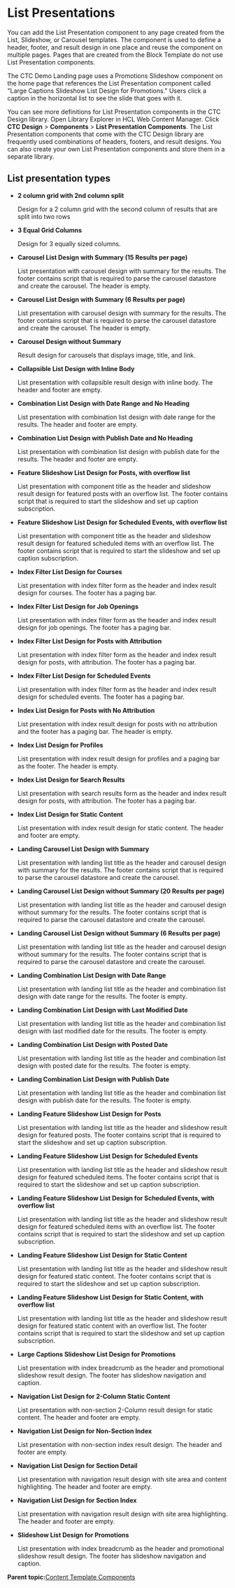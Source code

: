 # List Presentations 

You can add the List Presentation component to any page created from the List, Slideshow, or Carousel templates. The component is used to define a header, footer, and result design in one place and reuse the component on multiple pages. Pages that are created from the Block Template do not use List Presentation components.

The CTC Demo Landing page uses a Promotions Slideshow component on the home page that references the List Presentation component called "Large Captions Slideshow List Design for Promotions." Users click a caption in the horizontal list to see the slide that goes with it.

You can see more definitions for List Presentation components in the CTC Design library. Open Library Explorer in HCL Web Content Manager. Click **CTC Design** \> **Components** \> **List Presentation Components**. The List Presentation components that come with the CTC Design library are frequently used combinations of headers, footers, and result designs. You can also create your own List Presentation components and store them in a separate library.

## List presentation types

-   **2 column grid with 2nd column split**

    Design for a 2 column grid with the second column of results that are split into two rows

-   **3 Equal Grid Columns**

    Design for 3 equally sized columns.

-   **Carousel List Design with Summary \(15 Results per page\)**

    List presentation with carousel design with summary for the results. The footer contains script that is required to parse the carousel datastore and create the carousel. The header is empty.

-   **Carousel List Design with Summary \(6 Results per page\)**

    List presentation with carousel design with summary for the results. The footer contains script that is required to parse the carousel datastore and create the carousel. The header is empty.

-   **Carousel Design without Summary**

    Result design for carousels that displays image, title, and link.

-   **Collapsible List Design with Inline Body**

    List presentation with collapsible result design with inline body. The header and footer are empty.

-   **Combination List Design with Date Range and No Heading**

    List presentation with combination list design with date range for the results. The header and footer are empty.

-   **Combination List Design with Publish Date and No Heading**

    List presentation with combination list design with publish date for the results. The header and footer are empty.

-   **Feature Slideshow List Design for Posts, with overflow list**

    List presentation with component title as the header and slideshow result design for featured posts with an overflow list. The footer contains script that is required to start the slideshow and set up caption subscription.

-   **Feature Slideshow List Design for Scheduled Events, with overflow list**

    List presentation with component title as the header and slideshow result design for featured scheduled items with an overflow list. The footer contains script that is required to start the slideshow and set up caption subscription.

-   **Index Filter List Design for Courses**

    List presentation with index filter form as the header and index result design for courses. The footer has a paging bar.

-   **Index Filter List Design for Job Openings**

    List presentation with index filter form as the header and index result design for job openings. The footer has a paging bar.

-   **Index Filter List Design for Posts with Attribution**

    List presentation with index filter form as the header and index result design for posts, with attribution. The footer has a paging bar.

-   **Index Filter List Design for Scheduled Events**

    List presentation with index filter form as the header and index result design for scheduled events. The footer has a paging bar.

-   **Index List Design for Posts with No Attribution**

    List presentation with index result design for posts with no attribution and the footer has a paging bar. The header is empty.

-   **Index List Design for Profiles**

    List presentation with index result design for profiles and a paging bar as the footer. The header is empty.

-   **Index List Design for Search Results**

    List presentation with search results form as the header and index result design for posts, with attribution. The footer has a paging bar.

-   **Index List Design for Static Content**

    List presentation with index result design for static content. The header and footer are empty.

-   **Landing Carousel List Design with Summary**

    List presentation with landing list title as the header and carousel design with summary for the results. The footer contains script that is required to parse the carousel datastore and create the carousel.

-   **Landing Carousel List Design without Summary \(20 Results per page\)**

    List presentation with landing list title as the header and carousel design without summary for the results. The footer contains script that is required to parse the carousel datastore and create the carousel.

-   **Landing Carousel List Design without Summary \(6 Results per page\)**

    List presentation with landing list title as the header and carousel design without summary for the results. The footer contains script that is required to parse the carousel datastore and create the carousel.

-   **Landing Combination List Design with Date Range**

    List presentation with landing list title as the header and combination list design with date range for the results. The footer is empty.

-   **Landing Combination List Design with Last Modified Date**

    List presentation with landing list title as the header and combination list design with last modified date for the results. The footer is empty.

-   **Landing Combination List Design with Posted Date**

    List presentation with landing list title as the header and combination list design with posted date for the results. The footer is empty.

-   **Landing Combination List Design with Publish Date**

    List presentation with landing list title as the header and combination list design with publish date for the results. The footer is empty.

-   **Landing Feature Slideshow List Design for Posts**

    List presentation with landing list title as the header and slideshow result design for featured posts. The footer contains script that is required to start the slideshow and set up caption subscription.

-   **Landing Feature Slideshow List Design for Scheduled Events**

    List presentation with landing list title as the header and slideshow result design for featured scheduled items. The footer contains script that is required to start the slideshow and set up caption subscription.

-   **Landing Feature Slideshow List Design for Scheduled Events, with overflow list**

    List presentation with landing list title as the header and slideshow result design for featured scheduled items with an overflow list. The footer contains script that is required to start the slideshow and set up caption subscription.

-   **Landing Feature Slideshow List Design for Static Content**

    List presentation with landing list title as the header and slideshow result design for featured static content. The footer contains script that is required to start the slideshow and set up caption subscription.

-   **Landing Feature Slideshow List Design for Static Content, with overflow list**

    List presentation with landing list title as the header and slideshow result design for featured static content with an overflow list. The footer contains script that is required to start the slideshow and set up caption subscription.

-   **Large Captions Slideshow List Design for Promotions**

    List presentation with index breadcrumb as the header and promotional slideshow result design. The footer has slideshow navigation and caption.

-   **Navigation List Design for 2-Column Static Content**

    List presentation with non-section 2-Column result design for static content. The header and footer are empty.

-   **Navigation List Design for Non-Section Index**

    List presentation with non-section index result design. The header and footer are empty.

-   **Navigation List Design for Section Detail**

    List presentation with navigation result design with site area and content highlighting. The header and footer are empty.

-   **Navigation List Design for Section Index**

    List presentation with navigation result design with site area highlighting. The header and footer are empty.

-   **Slideshow List Design for Promotions**

    List presentation with index breadcrumb as the header and promotional slideshow result design. The footer has slideshow navigation and caption.


**Parent topic:**[Content Template Components ](../ctc/ctc-assets-components.md)

